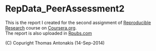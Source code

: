 RepData_PeerAssessment2
=======================

This is the report I created for the second assignment of [Reproducible Research](https://class.coursera.org/repdata-006) course on [Coursera.org](http://www.coursera.org/).  
The report is also uploaded in [Rpubs.com](http://rpubs.com/astrahan7/125698)

(C) Copuright Thomas Antonakis (14-Sep-2014)